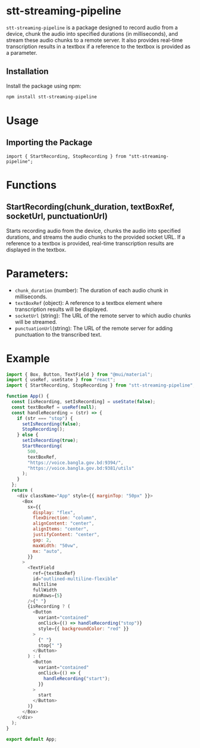 # stt-streaming-pipeline

`stt-streaming-pipeline` is a package designed to record audio from a device, chunk the audio into specified durations (in milliseconds), and stream these audio chunks to a remote server. It also provides real-time transcription results in a textbox if a reference to the textbox is provided as a parameter.

## Installation

Install the package using npm:

```bash
npm install stt-streaming-pipeline
```

# Usage

## Importing the Package

```
import { StartRecording, StopRecording } from "stt-streaming-pipeline";
```

# Functions

## StartRecording(chunk_duration, textBoxRef, socketUrl, punctuationUrl)

Starts recording audio from the device, chunks the audio into specified durations, and streams the audio chunks to the provided socket URL. If a reference to a textbox is provided, real-time transcription results are displayed in the textbox.

# Parameters:

- `chunk_duration` (number): The duration of each audio chunk in milliseconds.
- `textBoxRef` (object): A reference to a textbox element where transcription results will be displayed.
- `socketUrl` (string): The URL of the remote server to which audio chunks will be streamed.
- `punctuationUrl`(string): The URL of the remote server for adding punctuation to the transcribed text.

# Example

```javascript I'm tab B
import { Box, Button, TextField } from "@mui/material";
import { useRef, useState } from "react";
import { StartRecording, StopRecording } from "stt-streaming-pipeline";

function App() {
  const [isRecording, setIsRecording] = useState(false);
  const textBoxRef = useRef(null);
  const handleRecording = (str) => {
    if (str === "stop") {
      setIsRecording(false);
      StopRecording();
    } else {
      setIsRecording(true);
      StartRecording(
        500,
        textBoxRef,
        "https://voice.bangla.gov.bd:9394/",
        "https://voice.bangla.gov.bd:9381/utils"
      );
    }
  };
  return (
    <div className="App" style={{ marginTop: "50px" }}>
      <Box
        sx={{
          display: "flex",
          flexDirection: "column",
          alignContent: "center",
          alignItems: "center",
          justifyContent: "center",
          gap: 2,
          maxWidth: "50vw",
          mx: "auto",
        }}
      >
        <TextField
          ref={textBoxRef}
          id="outlined-multiline-flexible"
          multiline
          fullWidth
          minRows={5}
        />{" "}
        {isRecording ? (
          <Button
            variant="contained"
            onClick={() => handleRecording("stop")}
            style={{ backgroundColor: "red" }}
          >
            {" "}
            stop{" "}
          </Button>
        ) : (
          <Button
            variant="contained"
            onClick={() => {
              handleRecording("start");
            }}
          >
            start
          </Button>
        )}
      </Box>
    </div>
  );
}

export default App;
```
